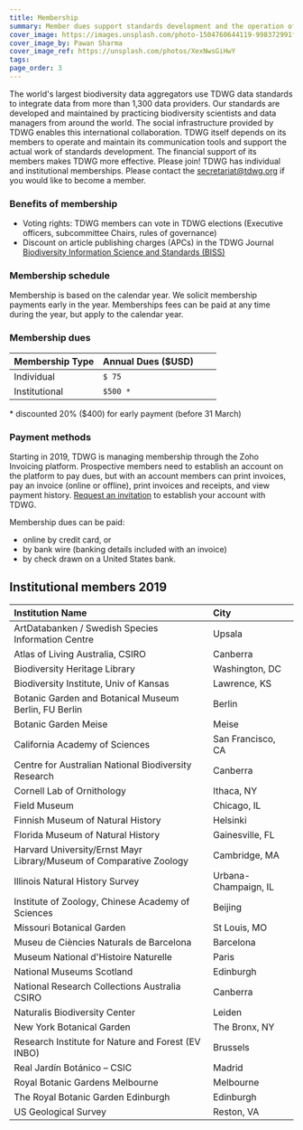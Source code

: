 ```yaml
---
title: Membership
summary: Member dues support standards development and the operation of our collaboration platforms.
cover_image: https://images.unsplash.com/photo-1504760644119-998372991f7c
cover_image_by: Pawan Sharma
cover_image_ref: https://unsplash.com/photos/XexNwsGiHwY
tags: 
page_order: 3
---
```


The world's largest biodiversity data aggregators use TDWG data standards to integrate data from more than 1,300 data providers. Our standards are developed and maintained by practicing biodiversity scientists and data managers from around the world. The social infrastructure provided by TDWG enables this international collaboration. TDWG itself depends on its members to operate and maintain its communication tools and support the actual work of standards development. The financial support of its members makes TDWG more effective. Please join! TDWG has individual and institutional memberships. Please contact the [secretariat@tdwg.org](mailto:secretariat@tdwg.org) if you would like to become a member.

### Benefits of membership

* Voting rights:  TDWG members can vote in TDWG elections (Executive officers, subcommittee Chairs, rules of governance)
* Discount on article publishing charges (APCs) in the TDWG Journal [Biodiversity Information Science and Standards (BISS)](../../journal/)

### Membership schedule

Membership is based on the calendar year.  We solicit membership payments early in the year. Memberships fees can be paid at any time during the year, but apply to the calendar year.

### Membership dues 

| Membership Type | Annual Dues ($USD) |   |   |
| :--- | :--- | :--- | --- |
| Individual | `$ 75  `|   |   |
| Institutional  | `$500 *` |   |   |

  \* discounted 20% ($400) for early payment (before 31 March)

### Payment methods

Starting in 2019, TDWG is managing membership through the Zoho Invoicing platform. Prospective members need to establish an account on the platform to pay dues, but with an account members can print invoices, pay an invoice (online or offline), print invoices and receipts, and view payment history. [Request an invitation](mailto:secretariat@tdwg.org) to establish your account with TDWG.

Membership dues can be paid:

* online by credit card, or  
* by bank wire (banking details included with an invoice)
* by check drawn on a United States bank. 


## Institutional members 2019

| Institution Name | City |
| :--- | :--- |
| ArtDatabanken / Swedish Species Information Centre | 	Upsala |
| Atlas of Living Australia, CSIRO | 	Canberra |
| Biodiversity Heritage Library | 	Washington, DC |
| Biodiversity Institute, Univ of Kansas | 	Lawrence, KS |
| Botanic Garden and Botanical Museum Berlin, FU Berlin | 	Berlin |
| Botanic Garden Meise | 	Meise |
| California Academy of Sciences | 	San Francisco, CA |
| Centre for Australian National Biodiversity Research | 	Canberra |
| Cornell Lab of Ornithology | 	Ithaca, NY |
| Field Museum | 	Chicago, IL |
| Finnish Museum of Natural History | 	Helsinki |
| Florida Museum of Natural History | 	Gainesville, FL |
| Harvard University/Ernst Mayr Library/Museum of Comparative Zoology | 	Cambridge, MA |
| Illinois Natural History Survey | 	Urbana-Champaign, IL |
| Institute of Zoology, Chinese Academy of Sciences | 	Beijing |
| Missouri Botanical Garden | 	St Louis, MO |
| Museu de Ciències Naturals de Barcelona | 	Barcelona |
| Museum National d'Histoire Naturelle | 	Paris |
| National Museums Scotland | 	Edinburgh |
| National Research Collections Australia CSIRO | 	Canberra |
| Naturalis Biodiversity Center | 	Leiden |
| New York Botanical Garden | 	The Bronx, NY |
| Research Institute for Nature and Forest (EV INBO) | 	Brussels |
| Real Jardín Botánico – CSIC | 	Madrid |
| Royal Botanic Gardens Melbourne | 	Melbourne |
| The Royal Botanic Garden Edinburgh | 	Edinburgh |
| US Geological Survey | 	Reston, VA |
  
